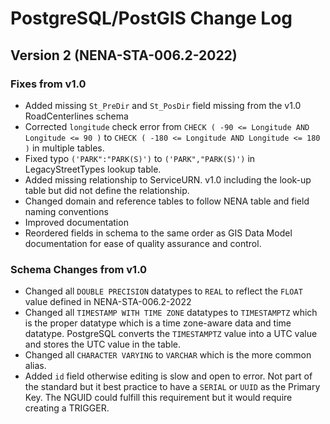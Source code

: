 # PostgreSQL/PostGIS Change Log

## Version 2 (NENA-STA-006.2-2022)

### Fixes from v1.0

* Added missing `St_PreDir` and `St_PosDir` field missing from the v1.0 
  RoadCenterlines schema
* Corrected `longitude` check error from `CHECK ( -90 <= Longitude AND Longitude <= 90 )` 
  to `CHECK ( -180 <= Longitude AND Longitude <= 180 )` in multiple tables.
* Fixed typo `('PARK":"PARK(S)')` to `('PARK","PARK(S)')` in LegacyStreetTypes
  lookup table.
* Added missing relationship to ServiceURN. v1.0 including the look-up table but 
  did not define the relationship.
* Changed domain and reference tables to follow NENA table and field naming 
  conventions
* Improved documentation
* Reordered fields in schema to the same order as GIS Data Model documentation 
  for ease of quality assurance and control.

### Schema Changes from v1.0

* Changed all `DOUBLE PRECISION` datatypes to `REAL` to reflect the `FLOAT`
  value defined in NENA-STA-006.2-2022
* Changed all `TIMESTAMP WITH TIME ZONE` datatypes to `TIMESTAMPTZ` which is the 
  proper datatype which is a time zone-aware data and time datatype. PostgreSQL 
  converts the `TIMESTAMPTZ` value into a UTC value and stores the UTC value in 
  the table.
* Changed all `CHARACTER VARYING` to `VARCHAR` which is the more common alias.
* Added `id` field otherwise editing is slow and open to error. Not part of the 
  standard but it best practice to have a `SERIAL` or `UUID` as the Primary Key. 
  The NGUID could fulfill this requirement but it would require creating a TRIGGER.
